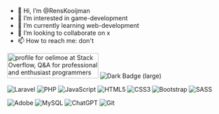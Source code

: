 - 👋 Hi, I’m @RensKooijman
- 👀 I’m interested in game-development
- 🌱 I’m currently learning web-development
- 💞️ I’m looking to collaborate on x
- 📫 How to reach me: don't

<!---
RensKooijman/RensKooijman is a ✨ special ✨ repository because its `README.md` (this file) appears on your GitHub profile.
You can click the Preview link to take a look at your changes.
--->
<a href="https://stackoverflow.com/users/20538588/oelimoe"><img src="https://stackoverflow.com/users/flair/20538588.png?theme=dark" width="208" height="58" alt="profile for oelimoe at Stack Overflow, Q&amp;A for professional and enthusiast programmers" title="profile for oelimoe at Stack Overflow, Q&amp;A for professional and enthusiast programmers"></a>
<img alt="Dark Badge (large)" class="hidden dark:block" src="https://www.codewars.com/users/rens%20kooijman/badges/large">

![Laravel](https://img.shields.io/badge/laravel-%23FF2D20.svg?style=flat&logo=laravel&logoColor=white) ![PHP](https://img.shields.io/badge/php-%23777BB4.svg?style=flat&logo=php&logoColor=white) ![JavaScript](https://img.shields.io/badge/javascript-%23323330.svg?style=flat&logo=javascript&logoColor=%23F7DF1E) ![HTML5](https://img.shields.io/badge/html5-%23E34F26.svg?style=flat&logo=html5&logoColor=white) ![CSS3](https://img.shields.io/badge/css3-%231572B6.svg?style=flat&logo=css3&logoColor=white) ![Bootstrap](https://img.shields.io/badge/bootstrap-%238511FA.svg?style=flat&logo=bootstrap&logoColor=white) ![SASS](https://img.shields.io/badge/SASS-hotpink.svg?style=flat&logo=SASS&logoColor=white)

![Adobe](https://img.shields.io/badge/adobe-%23FF0000.svg?style=flat&logo=adobe&logoColor=white) ![MySQL](https://img.shields.io/badge/mysql-%2300f.svg?style=flat&logo=mysql&logoColor=white) ![ChatGPT](https://img.shields.io/badge/chatGPT-74aa9c?style=flat&logo=openai&logoColor=white) ![Git](https://img.shields.io/badge/git-%23F05033.svg?style=flat&logo=git&logoColor=white)
